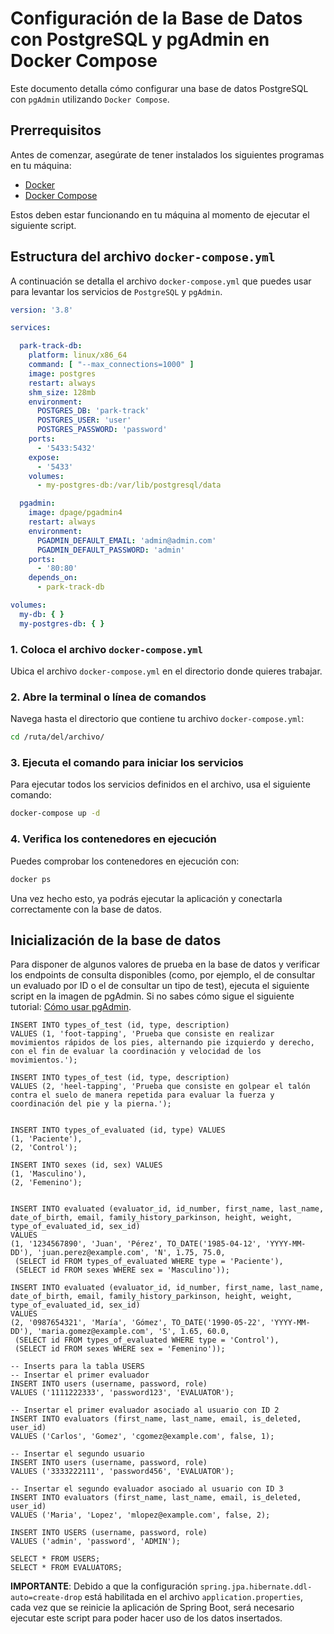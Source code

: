 # Configuración de la Base de Datos con PostgreSQL y pgAdmin en Docker Compose

Este documento detalla cómo configurar una base de datos PostgreSQL con `pgAdmin` utilizando `Docker Compose`.

## Prerrequisitos

Antes de comenzar, asegúrate de tener instalados los siguientes programas en tu máquina:

- [Docker](https://www.docker.com/)
- [Docker Compose](https://docs.docker.com/compose/install/)

Estos deben estar funcionando en tu máquina al momento de ejecutar el siguiente script.

## Estructura del archivo `docker-compose.yml`

A continuación se detalla el archivo `docker-compose.yml` que puedes usar para levantar los servicios de `PostgreSQL` y
`pgAdmin`.

```yaml
version: '3.8'

services:

  park-track-db:
    platform: linux/x86_64
    command: [ "--max_connections=1000" ]
    image: postgres
    restart: always
    shm_size: 128mb
    environment:
      POSTGRES_DB: 'park-track'
      POSTGRES_USER: 'user'
      POSTGRES_PASSWORD: 'password'
    ports:
      - '5433:5432'
    expose:
      - '5433'
    volumes:
      - my-postgres-db:/var/lib/postgresql/data

  pgadmin:
    image: dpage/pgadmin4
    restart: always
    environment:
      PGADMIN_DEFAULT_EMAIL: 'admin@admin.com'
      PGADMIN_DEFAULT_PASSWORD: 'admin'
    ports:
      - '80:80'
    depends_on:
      - park-track-db

volumes:
  my-db: { }
  my-postgres-db: { }
```

### 1. Coloca el archivo `docker-compose.yml`

Ubica el archivo `docker-compose.yml` en el directorio donde quieres trabajar.

### 2. Abre la terminal o línea de comandos

Navega hasta el directorio que contiene tu archivo `docker-compose.yml`:

```bash
cd /ruta/del/archivo/
```

### 3. Ejecuta el comando para iniciar los servicios

Para ejecutar todos los servicios definidos en el archivo, usa el siguiente comando:

```bash
docker-compose up -d
```

### 4. Verifica los contenedores en ejecución

Puedes comprobar los contenedores en ejecución con:

```bash
docker ps
```

Una vez hecho esto, ya podrás ejecutar la aplicación y conectarla correctamente con la base de datos.

## Inicialización de la base de datos

Para disponer de algunos valores de prueba en la base de datos y verificar los endpoints de consulta disponibles (como,
por ejemplo, el de consultar un evaluado por ID o el de consultar un tipo de test), ejecuta el siguiente script en la
imagen de pgAdmin. Si no sabes cómo sigue el siguiente tutorial: [Cómo usar pgAdmin](Using%20pgAdmin.md).

``` postgresql
INSERT INTO types_of_test (id, type, description) 
VALUES (1, 'foot-tapping', 'Prueba que consiste en realizar movimientos rápidos de los pies, alternando pie izquierdo y derecho, con el fin de evaluar la coordinación y velocidad de los movimientos.');

INSERT INTO types_of_test (id, type, description) 
VALUES (2, 'heel-tapping', 'Prueba que consiste en golpear el talón contra el suelo de manera repetida para evaluar la fuerza y coordinación del pie y la pierna.');


INSERT INTO types_of_evaluated (id, type) VALUES 
(1, 'Paciente'),
(2, 'Control');

INSERT INTO sexes (id, sex) VALUES 
(1, 'Masculino'),
(2, 'Femenino');


INSERT INTO evaluated (evaluator_id, id_number, first_name, last_name, date_of_birth, email, family_history_parkinson, height, weight, type_of_evaluated_id, sex_id) 
VALUES 
(1, '1234567890', 'Juan', 'Pérez', TO_DATE('1985-04-12', 'YYYY-MM-DD'), 'juan.perez@example.com', 'N', 1.75, 75.0, 
 (SELECT id FROM types_of_evaluated WHERE type = 'Paciente'), 
 (SELECT id FROM sexes WHERE sex = 'Masculino'));

INSERT INTO evaluated (evaluator_id, id_number, first_name, last_name, date_of_birth, email, family_history_parkinson, height, weight, type_of_evaluated_id, sex_id) 
VALUES 
(2, '0987654321', 'María', 'Gómez', TO_DATE('1990-05-22', 'YYYY-MM-DD'), 'maria.gomez@example.com', 'S', 1.65, 60.0, 
 (SELECT id FROM types_of_evaluated WHERE type = 'Control'), 
 (SELECT id FROM sexes WHERE sex = 'Femenino'));

-- Inserts para la tabla USERS
-- Insertar el primer evaluador
INSERT INTO users (username, password, role)
VALUES ('1111222333', 'password123', 'EVALUATOR');

-- Insertar el primer evaluador asociado al usuario con ID 2
INSERT INTO evaluators (first_name, last_name, email, is_deleted, user_id)
VALUES ('Carlos', 'Gomez', 'cgomez@example.com', false, 1);

-- Insertar el segundo usuario
INSERT INTO users (username, password, role)
VALUES ('3333222111', 'password456', 'EVALUATOR');

-- Insertar el segundo evaluador asociado al usuario con ID 3
INSERT INTO evaluators (first_name, last_name, email, is_deleted, user_id)
VALUES ('Maria', 'Lopez', 'mlopez@example.com', false, 2);

INSERT INTO USERS (username, password, role) 
VALUES ('admin', 'password', 'ADMIN');

SELECT * FROM USERS;
SELECT * FROM EVALUATORS;
```

**IMPORTANTE**: Debido a que la configuración `spring.jpa.hibernate.ddl-auto=create-drop` está habilitada en el archivo
`application.properties`, cada vez que se reinicie la aplicación de Spring Boot, será necesario ejecutar este script
para poder hacer uso de los datos insertados. 
